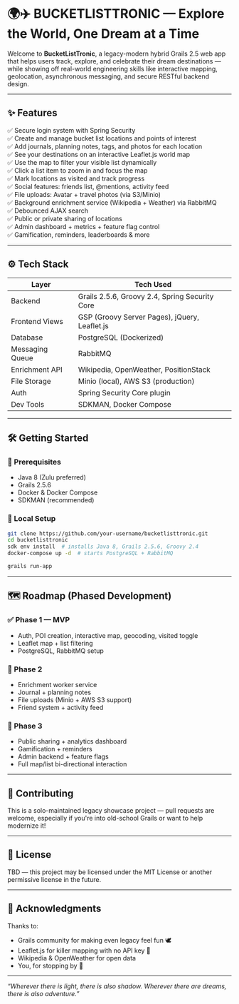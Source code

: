 # 🌍✈️ BUCKETLISTTRONIC — Explore the World, One Dream at a Time

Welcome to **BucketListTronic**, a legacy-modern hybrid Grails 2.5 web app that helps users track, explore, and celebrate their dream destinations — while showing off real-world engineering skills like interactive mapping, geolocation, asynchronous messaging, and secure RESTful backend design.

---

## ✨ Features

✅ Secure login system with Spring Security  
✅ Create and manage bucket list locations and points of interest  
✅ Add journals, planning notes, tags, and photos for each location  
✅ See your destinations on an interactive Leaflet.js world map  
✅ Use the map to filter your visible list dynamically  
✅ Click a list item to zoom in and focus the map  
✅ Mark locations as visited and track progress  
✅ Social features: friends list, @mentions, activity feed  
✅ File uploads: Avatar + travel photos (via S3/Minio)  
✅ Background enrichment service (Wikipedia + Weather) via RabbitMQ  
✅ Debounced AJAX search  
✅ Public or private sharing of locations  
✅ Admin dashboard + metrics + feature flag control  
✅ Gamification, reminders, leaderboards & more

---

## ⚙️ Tech Stack

| Layer           | Tech Used                                      |
|-----------------|------------------------------------------------|
| Backend         | Grails 2.5.6, Groovy 2.4, Spring Security Core |
| Frontend Views  | GSP (Groovy Server Pages), jQuery, Leaflet.js  |
| Database        | PostgreSQL (Dockerized)                        |
| Messaging Queue | RabbitMQ                                       |
| Enrichment API  | Wikipedia, OpenWeather, PositionStack          |
| File Storage    | Minio (local), AWS S3 (production)             |
| Auth            | Spring Security Core plugin                    |
| Dev Tools       | SDKMAN, Docker Compose                         |

---

## 🛠️ Getting Started

### 🚀 Prerequisites

- Java 8 (Zulu preferred)
- Grails 2.5.6
- Docker & Docker Compose
- SDKMAN (recommended)

### 🧪 Local Setup

```bash
git clone https://github.com/your-username/bucketlisttronic.git
cd bucketlisttronic
sdk env install  # installs Java 8, Grails 2.5.6, Groovy 2.4
docker-compose up -d  # starts PostgreSQL + RabbitMQ

grails run-app
```

---

## 🗺️ Roadmap (Phased Development)

### ✅ Phase 1 — MVP  
- Auth, POI creation, interactive map, geocoding, visited toggle  
- Leaflet map + list filtering  
- PostgreSQL, RabbitMQ setup

### 🔄 Phase 2  
- Enrichment worker service  
- Journal + planning notes  
- File uploads (Minio + AWS S3 support)  
- Friend system + activity feed

### 🚀 Phase 3  
- Public sharing + analytics dashboard  
- Gamification + reminders  
- Admin backend + feature flags  
- Full map/list bi-directional interaction

---

## 👥 Contributing

This is a solo-maintained legacy showcase project — pull requests are welcome, especially if you're into old-school Grails or want to help modernize it!

---

## 📜 License

TBD — this project may be licensed under the MIT License or another permissive license in the future.

---

## 🙌 Acknowledgments

Thanks to:
- Grails community for making even legacy feel fun 🕊️
- Leaflet.js for killer mapping with no API key 💚
- Wikipedia & OpenWeather for open data
- You, for stopping by 🌟

---

_“Wherever there is light, there is also shadow. Wherever there are dreams, there is also adventure.”_
